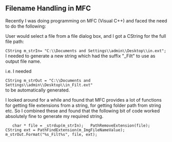 ﻿## Filename Handling in MFC

Recently I was doing programming on MFC (Visual C++) and faced the need to do the following:

User would select a file from a file dialog box, and I got a CString for the full file path:  

`CString m_strIn= "C:\\Documents and Settings\\admin\\Desktop\\in.ext";  
`  
I needed to generate a new string which had the suffix "_Filt" to use as output file name.

i.e. I needed

`CString m_strOut = "C:\\Documents and Settings\\admin\\Desktop\\in_Filt.ext"  
`  
to be automatically generated.

I looked around for a while and found that MFC provides a lot of functions for getting file extensions from a string, for getting folder path from string etc. So I combined these and found that the following bit of code worked absolutely fine to generate my required string.

`  
char * file = _strdup(m_strIn);  
PathRemoveExtension(file);  
CString ext = PathFindExtension(m_ImgFileNameValue);  
m_strOut.Format("%s_Filt%s", file, ext);`
